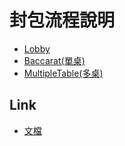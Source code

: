 # 封包流程說明

* [Lobby](store-test/lobby.md)
* [Baccarat(單桌)]()
* [MultipleTable(多桌)]()

## Link
* [文檔](https://gitlab.suote.com.tw/casino/casino-mobile-web/-/wikis/home)
